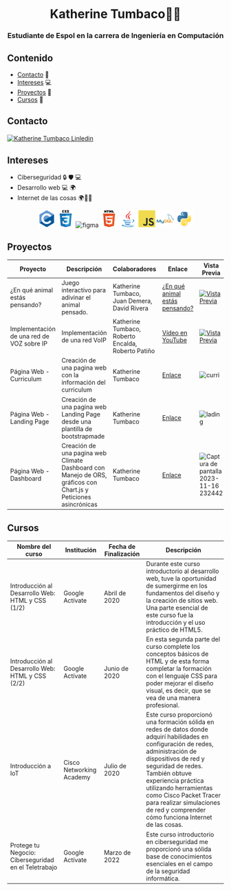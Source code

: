<h1 align="center"> Katherine Tumbaco🙋‍♀️ </h1>
<h3 align="center">
  Estudiante de Espol en la carrera de Ingeniería en Computación
</h3>

## Contenido
* [Contacto](#contacto) 📁
* [Intereses](#intereses) 💻
* [Proyectos](#proyectos) 📁
* [Cursos](#cursos) 📖


## Contacto

<p align="left">
<a href="https://www.linkedin.com/in/katumbac/" target="blank"><img align="center" src="https://raw.githubusercontent.com/rahuldkjain/github-profile-readme-generator/master/src/images/icons/Social/linked-in-alt.svg" alt="Katherine Tumbaco Linledin" height="30" width="40" /></a>
</p>

## Intereses

* Ciberseguridad 🔒 🛡️ 💻
* Desarrollo web 💻 🌍
* Internet de las cosas 🌍📡🌐

<p align="center"> 
  <img src="https://raw.githubusercontent.com/devicons/devicon/master/icons/c/c-original.svg" alt="c" width="40" height="40"/> 
  <img src="https://raw.githubusercontent.com/devicons/devicon/master/icons/css3/css3-original-wordmark.svg" alt="css3" width="40" height="40"/> 
  <img src="https://www.vectorlogo.zone/logos/figma/figma-icon.svg" alt="figma" width="40" height="40"/> 
  <img src="https://raw.githubusercontent.com/devicons/devicon/master/icons/html5/html5-original-wordmark.svg" alt="html5" width="40" height="40"/> 
  <img src="https://raw.githubusercontent.com/devicons/devicon/master/icons/java/java-original.svg" alt="java" width="40" height="40"/>
  <img src="https://raw.githubusercontent.com/devicons/devicon/master/icons/javascript/javascript-original.svg" alt="javascript" width="40" height="40"/> 
  <img src="https://raw.githubusercontent.com/devicons/devicon/master/icons/mysql/mysql-original-wordmark.svg" alt="mysql" width="40" height="40"/>
  <img src="https://raw.githubusercontent.com/devicons/devicon/master/icons/python/python-original.svg" alt="python" width="40" height="40"/> 
</p>



## Proyectos

  | Proyecto | Descripción | Colaboradores | Enlace | Vista Previa |
  |----------|-------------|---------------|--------|--------------|
  | ¿En qué animal estás pensando? | Juego interactivo para adivinar el animal pensado. | Katherine Tumbaco, Juan Demera, David Rivera | [¿En qué animal estás pensando?](https://github.com/katumbac/Proyecto06_ED_P2.git) | [![Vista Previa](https://github.com/katumbac/katumbac/assets/93357018/baf46b1a-ca6e-45a8-b1e0-9a407fa9af41)](https://github.com/katumbac/Proyecto06_ED_P2) |
  | Implementación de una red de VOZ sobre IP | Implementación de una red VoIP | Katherine Tumbaco, Roberto Encalda, Roberto Patiño | [Vídeo en YouTube](https://youtu.be/ipC09Juz4-k?si=E6_pUEa8MS9ACOXc) | [![Vista Previa](https://github.com/katumbac/katumbac/assets/93357018/90cfb95f-14a6-4ad7-acc1-c8f6baea9c1c)](https://youtu.be/ipC09Juz4-k?si=E6_pUEa8MS9ACOXc) |
  | Página Web - Curriculum | Creación de una pagina web con la información del curriculum | Katherine Tumbaco  | [Enlace](https://katumbac.github.io/curriculum/) |  ![curri](https://github.com/katumbac/katumbac/assets/93357018/391a743e-5ce4-4f86-aa17-a27c970c2274) |
  | Página Web - Landing Page | Creación de una pagina web Landing Page desde una plantilla de bootstrapmade | Katherine Tumbaco  | [Enlace](https://katumbac.github.io/landing/) |  ![lading](https://github.com/katumbac/katumbac/assets/93357018/3609f709-7a3e-42bb-a55c-60d5312372f5)|
  | Página Web - Dashboard | Creación de una pagina web Climate Dashboard con Manejo de ORS, gráficos con Chart.js y  Peticiones asincrónicas | Katherine Tumbaco |[Enlace](https://katumbac.github.io/Dashboard/) | ![Captura de pantalla 2023-11-16 232442](https://github.com/katumbac/katumbac/assets/93357018/18984200-c3fd-44f6-9d0e-5b64b667323f)|

## Cursos

| Nombre del curso | Institución | Fecha de Finalización  | Descripción | 
| ------------- | ------------- | ------------- | ------------- |
| Introducción al Desarrollo Web: HTML y CSS (1/2)  | Google Actívate | Abril de 2020 | Durante este curso introductorio al desarrollo web, tuve la oportunidad de sumergirme en los fundamentos del diseño y la creación de sitios web. Una parte esencial de este curso fue la introducción y el uso práctico de HTML5. |
| Introducción al Desarrollo Web: HTML y CSS (2/2)  | Google Actívate | Junio de 2020 | En esta segunda parte del curso complete los conceptos básicos de HTML y de esta forma completar la formación con el lenguaje CSS para poder mejorar el diseño visual, es decir, que se vea de una manera profesional.|
| Introducción a IoT | Cisco Networking Academy | Julio de 2020 | Este curso proporcionó una formación sólida en redes de datos donde adquirí habilidades en configuración de redes, administración de dispositivos de red y seguridad de redes. También obtuve experiencia práctica utilizando herramientas como Cisco Packet Tracer para realizar simulaciones de red y comprender cómo funciona Internet de las cosas.|
| Protege tu Negocio: Ciberseguridad en el Teletrabajo | Google Actívate | Marzo de 2022 | Este curso introductorio en ciberseguridad me proporcionó una sólida base de conocimientos esenciales en el campo de la seguridad informática.|
  


